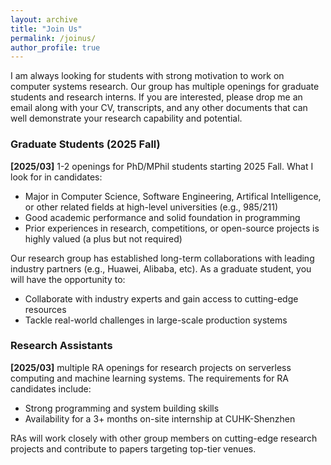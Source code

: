 ```yaml
---
layout: archive
title: "Join Us"
permalink: /joinus/
author_profile: true
---
```


I am always looking for students with strong motivation to work on computer systems research. Our group has multiple openings for graduate students and research interns. If you are interested, please drop me an email along with your CV, transcripts, and any other documents that can well demonstrate your research capability and potential.

### Graduate Students (2025 Fall)

**[2025/03]** 1-2 openings for PhD/MPhil students starting 2025 Fall. What I look for in candidates:
- Major in Computer Science, Software Engineering, Artifical Intelligence, or other related fields at high-level universities (e.g., 985/211)
- Good academic performance and solid foundation in programming
- Prior experiences in research, competitions, or open-source projects is highly valued (a plus but not required)

Our research group has established long-term collaborations with leading industry partners (e.g., Huawei, Alibaba, etc). As a graduate student, you will have the opportunity to: 
- Collaborate with industry experts and gain access to cutting-edge resources
- Tackle real-world challenges in large-scale production systems


### Research Assistants

**[2025/03]** multiple RA openings for research projects on serverless computing and machine learning systems. The requirements for RA candidates include:
- Strong programming and system building skills
- Availability for a 3+ months on-site internship at CUHK-Shenzhen

RAs will work closely with other group members on cutting-edge research projects and contribute to papers targeting top-tier venues.

<!-- ### Co-supervised Ph.D. Students -->


